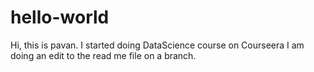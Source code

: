 # hello-world
Hi, this is pavan. I started doing DataScience course on Courseera
I am doing an edit to the read me file on a branch.

